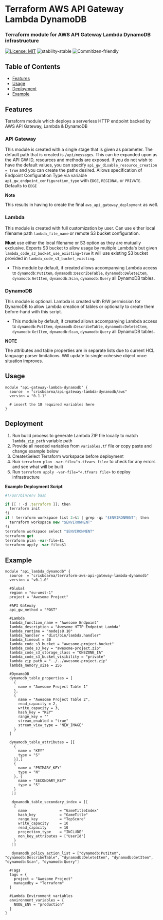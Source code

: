 # Terraform AWS API Gateway Lambda DynamoDB

### Terraform module for AWS API Gateway Lambda DynamoDB infrastructure
[![License: MIT](https://img.shields.io/badge/License-MIT-brightgreen.svg)](https://opensource.org/licenses/MIT)
![stability-stable](https://img.shields.io/badge/stability-stable-brightgreen.svg)
![Commitizen-friendly](https://img.shields.io/badge/commitizen-friendly-brightgreen.svg)
## Table of Contents
* [Features](#features)
* [Usage](#usage)
* [Deployment](#deployment)
* [Example](#example)

## Features
Terraform module which deploys a serverless HTTP endpoint backed by AWS API Gateway, Lambda & DynamoDB
 
### API Gateway

This module is created with a single stage that is given as parameter.
The default path that is created is `/api/messages`. This can be expanded upon as the API GW ID, resources and methods are exposed.
If you do not wish to have the default values, you can specify `api_gw_disable_resource_creation = true` and you can create the paths desired. 
Allows specification of Endpoint Configuration Type via variable `api_gw_endpoint_configuration_type` with `EDGE`, `REGIONAL` or `PRIVATE`. Defaults to `EDGE`


**Note** 

This results in having to create the final `aws_api_gateway_deployment` as well.


### Lambda

This module is created with full customization by user.
Can use either local filename path `lambda_file_name` or remote S3 bucket configuration.

**Must** use either the local filename or S3 option as they are mutually exclusive. 
Exports S3 bucket to allow usage by multiple Lambda's but given `lambda_code_s3_bucket_use_existing=true` it will use existing S3 bucket provided in `lambda_code_s3_bucket_existing`.
- This module by default, if created allows accompanying Lambda access to `dynamodb:PutItem`, `dynamodb:DescribeTable`, `dynamodb:DeleteItem`, `dynamodb:GetItem`, `dynamodb:Scan`, `dynamodb:Query` all DynamoDB tables.


### DynamoDB

This module is optional. Lambda is created with R/W permission for DynamoDB to allow Lambda creation of tables or optionally to create them before-hand with this script.
- This module by default, if created allows accompanying Lambda access to `dynamodb:PutItem`, `dynamodb:DescribeTable`, `dynamodb:DeleteItem`, `dynamodb:GetItem`, `dynamodb:Scan`, `dynamodb:Query` all DynamoDB tables.

**NOTE**

The attributes and table properties are in separate lists due to current HCL language parser limitations. Will update to single cohesive object once situation improves.
## Usage
```hcl-terraform
module "api-gateway-lambda-dynamodb" {
  source  = "crisboarna/api-gateway-lambda-dynamodb/aws"
  version = "0.1.1"

  # insert the 10 required variables here
}
```

## Deployment
1. Run build process to generate Lambda ZIP file locally to match `lambda_zip_path` variable path
2. Provide all needed variables from `variables.tf` file or copy paste and change example below
3. Create/Select Terraform workspace before deployment
4. Run `terraform plan -var-file="<.tfvars file>` to check for any errors and see what will be built
5. Run `terraform apply -var-file="<.tfvars file>` to deploy infrastructure

**Example Deployment Script**
```js
#!/usr/bin/env bash

if [[ ! -d .terraform ]]; then
  terraform init
fi
if ! terraform workspace list 2>&1 | grep -qi "$ENVIRONMENT"; then
  terraform workspace new "$ENVIRONMENT"
fi
terraform workspace select "$ENVIRONMENT"
terraform get
terraform plan -var-file=$1
terraform apply -var-file=$1
```

## Example
```hcl-terraform
module "api_lambda_dynamodb" {
  source  = "crisboarna/terraform-aws-api-gateway-lambda-dynamodb"
  version = "v0.1.0"

  #Global
  region = "eu-west-1"
  project = "Awesome Project"
   
  #API Gateway
  api_gw_method = "POST"

  #Lambda
  lambda_function_name = "Awesome Endpoint"
  lambda_description = "Awesome HTTP Endpoint Lambda"
  lambda_runtime = "nodejs8.10"
  lambda_handler = "dist/bin/lambda.handler"
  lambda_timeout = 30
  lambda_code_s3_bucket = "awesome-project-bucket"
  lambda_code_s3_key = "awesome-project.zip"
  lambda_code_s3_storage_class = "ONEZONE_IA"
  lambda_code_s3_bucket_visibility = "private"
  lambda_zip_path = "../../awesome-project.zip"
  lambda_memory_size = 256
 
  #DynamoDB
  dynamodb_table_properties = [
    { 
      name = "Awesome Project Table 1"
    },
    {
      name = "Awesome Project Table 2",
      read_capacity = 2,
      write_capacity = 3,
      hash_key = "KEY"
      range_key = ""
      stream_enabled = "true"
      stream_view_type = "NEW_IMAGE"
    }
  ]
  
  dynamodb_table_attributes = [[
    {
      name = "KEY"
      type = "S"
    }],[
    {
      name = "PRIMARY_KEY"
      type = "N"
    }, {
      name = "SECONDARY_KEY"
      type = "S"
    }
   ]]
   
   dynamodb_table_secondary_index = [[
    {
      name               = "GameTitleIndex"
      hash_key           = "GameTitle"
      range_key          = "TopScore"
      write_capacity     = 10
      read_capacity      = 10
      projection_type    = "INCLUDE"
      non_key_attributes = ["UserId"]
    }
   ]]
   
   dynamodb_policy_action_list = ["dynamodb:PutItem", "dynamodb:DescribeTable", "dynamodb:DeleteItem", "dynamodb:GetItem", "dynamodb:Scan", "dynamodb:Query"]
    
  #Tags
  tags = {
    project = "Awesome Project"
    managedby = "Terraform"
  }
  
  #Lambda Environment variables
  environment_variables = {
    NODE_ENV = "production"
  }
}
```
